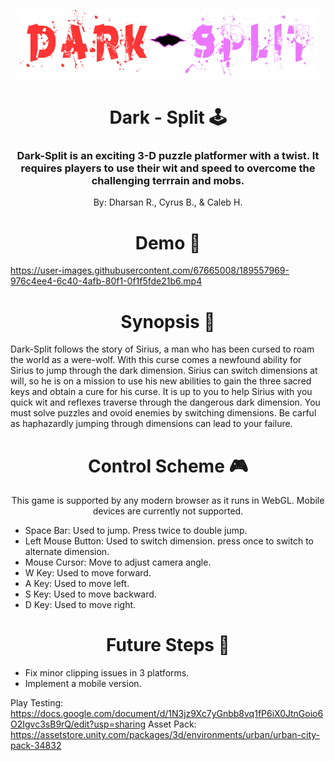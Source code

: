 <p align="center"> 
<img width="480" height="110" src="DARK-SPLIT.png">
</p>


<h1 align="center">Dark - Split 🕹️</h1>

### <p align="center"> Dark-Split is an exciting 3-D puzzle platformer with a twist. It requires players to use their wit and speed to overcome the challenging terrrain and mobs. </p>
<p align="center"> By: Dharsan R., Cyrus B., & Caleb H.</p>

### <h1 align="center"> Demo 📀</h1>
https://user-images.githubusercontent.com/67665008/189557969-976c4ee4-6c40-4afb-80f1-0f1f5fde21b6.mp4

### <h1 align="center">Synopsis 📜</h1>
Dark-Split follows the story of Sirius, a man who has been cursed to roam the world as a were-wolf. With this curse comes a newfound ability for Sirius to jump through the dark dimension. Sirius can switch dimensions at will, so he is on a mission to use his new abilities to gain the three sacred keys and obtain a cure for his curse. It is up to you to help Sirius with you quick wit and reflexes traverse through the dangerous dark dimension. You must solve puzzles and ovoid enemies by switching dimensions. Be carful as haphazardly jumping through dimensions can lead to your failure.

### <h1 align="center">Control Scheme 🎮</h1>
<p align="center">This game is supported by any modern browser as it runs in WebGL. Mobile devices are currently not supported.</p>

* Space Bar: Used to jump. Press twice to double jump.
* Left Mouse Button: Used to switch dimension. press once to switch to alternate dimension. 
* Mouse Cursor: Move to adjust camera angle.
* W Key: Used to move forward.
* A Key: Used to move left.
* S Key: Used to move backward.
* D Key: Used to move right.

### <h1 align="center">Future Steps 🚧</h1>
* Fix minor clipping issues in 3 platforms.
* Implement a mobile version.

Play Testing: https://docs.google.com/document/d/1N3jz9Xc7yGnbb8vq1fP6iX0JtnGoio6O2Igvc3sB9rQ/edit?usp=sharing
Asset Pack: https://assetstore.unity.com/packages/3d/environments/urban/urban-city-pack-34832
